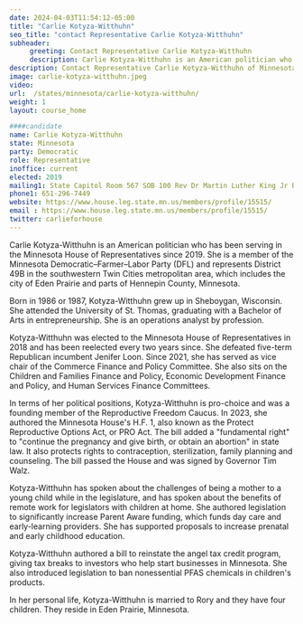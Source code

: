 ```yaml
---
date: 2024-04-03T11:54:12-05:00
title: "Carlie Kotyza-Witthuhn"
seo_title: "contact Representative Carlie Kotyza-Witthuhn"
subheader:
     greeting: Contact Representative Carlie Kotyza-Witthuhn
     description: Carlie Kotyza-Witthuhn is an American politician who has been serving in the Minnesota House of Representatives since 2019. She is a member of the Minnesota Democratic–Farmer–Labor Party (DFL) and represents District 49B in the southwestern Twin Cities metropolitan area, which includes the city of Eden Prairie and parts of Hennepin County, Minnesota.
description: Contact Representative Carlie Kotyza-Witthuhn of Minnesota. Contact information for Carlie Kotyza-Witthuhn includes email address, phone number, and mailing address.
image: carlie-kotyza-witthuhn.jpeg
video:
url:  /states/minnesota/carlie-kotyza-witthuhn/
weight: 1
layout: course_home

####candidate
name: Carlie Kotyza-Witthuhn
state: Minnesota
party: Democratic
role: Representative
inoffice: current
elected: 2019
mailing1: State Capitol Room 567 SOB 100 Rev Dr Martin Luther King Jr Blvd St. Paul, MN 55155-1298
phone1: 651-296-7449
website: https://www.house.leg.state.mn.us/members/profile/15515/
email : https://www.house.leg.state.mn.us/members/profile/15515/
twitter: carlieforhouse
---
```


Carlie Kotyza-Witthuhn is an American politician who has been serving in the Minnesota House of Representatives since 2019. She is a member of the Minnesota Democratic–Farmer–Labor Party (DFL) and represents District 49B in the southwestern Twin Cities metropolitan area, which includes the city of Eden Prairie and parts of Hennepin County, Minnesota.

Born in 1986 or 1987, Kotyza-Witthuhn grew up in Sheboygan, Wisconsin. She attended the University of St. Thomas, graduating with a Bachelor of Arts in entrepreneurship. She is an operations analyst by profession.

Kotyza-Witthuhn was elected to the Minnesota House of Representatives in 2018 and has been reelected every two years since. She defeated five-term Republican incumbent Jenifer Loon. Since 2021, she has served as vice chair of the Commerce Finance and Policy Committee. She also sits on the Children and Families Finance and Policy, Economic Development Finance and Policy, and Human Services Finance Committees.

In terms of her political positions, Kotyza-Witthuhn is pro-choice and was a founding member of the Reproductive Freedom Caucus. In 2023, she authored the Minnesota House's H.F. 1, also known as the Protect Reproductive Options Act, or PRO Act. The bill added a "fundamental right" to "continue the pregnancy and give birth, or obtain an abortion" in state law. It also protects rights to contraception, sterilization, family planning and counseling. The bill passed the House and was signed by Governor Tim Walz.

Kotyza-Witthuhn has spoken about the challenges of being a mother to a young child while in the legislature, and has spoken about the benefits of remote work for legislators with children at home. She authored legislation to significantly increase Parent Aware funding, which funds day care and early-learning providers. She has supported proposals to increase prenatal and early childhood education.

Kotyza-Witthuhn authored a bill to reinstate the angel tax credit program, giving tax breaks to investors who help start businesses in Minnesota. She also introduced legislation to ban nonessential PFAS chemicals in children's products.

In her personal life, Kotyza-Witthuhn is married to Rory and they have four children. They reside in Eden Prairie, Minnesota.
